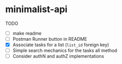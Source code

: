 # minimalist-api

TODO
- [ ] make readme
- [ ] Postman Runner button in README
- [x] Associate tasks for a list (`list_id` foreign key)
- [ ] Simple search mechanics for the tasks all method
- [ ] Consider authN and authZ implementations
